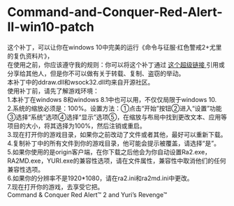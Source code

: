 # Command-and-Conquer-Red-Alert-II-win10-patch<br>
这个补丁，可以让你在windows 10中完美的运行《命令与征服·红色警戒2+尤里的复仇资料片》，<br>
在使用之前，你应该遵守我的规则：你可以将这个补丁通过 [ 这个超级链接 ]( https://github.com/873578156/Command-and-Conquer-Red-Alert-II-win10-patch )引用或分享给其他人，但是你不可以做有关于转载、复制、盗窃的举动。<br>
本补丁中的ddraw.dll和wsock32.dll均来自开源社区。<br>
使用补丁前，请先了解游戏环境：<br>
  1.本补丁在windows 8和windows 8.1中也可以用，不仅仅局限于windows 10.<br>
  2.系统的缩放必须是：100%。设置方法：①点击“开始”按钮②进入“设置”功能③选择“系统”选项④选择“显示”选项⑤，在缩放与布局中找到更改文本、应用等项目的大小，将其选择为100%，然后注销或重启。<br>
  3.现在打开你的游戏目录，如果你之前改动了文件或者其他，最好可以重新下载。<br>
  4.复制补丁中的所有文件到你的游戏目录，他可能会提示被覆盖，请选择“是”。<br>
  5.如果你使用的是origin客户端，在你下载之后他会为你自动设置Ra2.exe，RA2MD.exe，YURI.exe的兼容性选项，请在文件属性，兼容性中取消他们的任何兼容性选项。<br>
  6.如果你的分辨率不是1920*1080，请在ra2.ini和ra2md.ini中更改。<br>
  7.现在打开你的游戏，去享受它把。<br>
Command & Conquer Red Alert™ 2 and Yuri’s Revenge™
